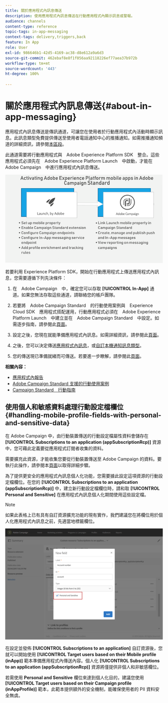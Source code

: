 ```yaml
---
title: 關於應用程式內訊息傳送
description: 使用應用程式內訊息傳送在行動應用程式內顯示訊息或警報。
audience: channels
content-type: reference
topic-tags: in-app-messaging
context-tags: delivery,triggers,back
feature: In App
role: User
exl-id: 986646b1-42d5-4169-ac38-d8e612a9a6d3
source-git-commit: 462ebaf8e8f1f056aa92118226ef77aea37b972b
workflow-type: tm+mt
source-wordcount: '443'
ht-degree: 100%

---
```


# 關於應用程式內訊息傳送{#about-in-app-messaging}

應用程式內訊息傳送是傳訊通道，可讓您在使用者於行動應用程式內活動時顯示訊息。此訊息類型免費提供傳送至使用者電話通知中心的推播通知。如需推播通知頻道的詳細資訊，請參閱[本區段](../../channels/using/about-push-notifications.md)。

此通道需要將行動應用程式與　Adobe Experience Platform SDK　整合。這些應用程式必須先在　Adobe Experience Platform Launch　中啟動，才能在　Adobe Campaign　中進行應用程式內訊息傳送。

![](assets/launch_campaign.png)

若要利用 Experience Platform SDK，開始在行動應用程式上傳送應用程式內訊息，您需要遵循下列先決條件：

1. 在　Adobe Campaign　中，確定您可以存取 **[!UICONTROL In-App]** 通道。如果您無法存取這些通道，請聯絡您的帳戶團隊。

1. 若要將　Adobe Campaign Standard　的行動使用案例與　Experience Cloud SDK　應用程式搭配運用，行動應用程式必須在　Adobe Experience Platform Launch　中建立並在　Adobe Campaign Standard　中設定。如需逐步指南，請參閱此[頁面](../../administration/using/configuring-a-mobile-application.md)。

1. 設定之後，您現在就能準備應用程式內訊息。如需詳細資訊，請參閱此[頁面](../../channels/using/preparing-and-sending-an-in-app-message.md#preparing-your-in-app-message)。

1. 之後，您可以決定傳送[應用程式內訊息](../../channels/using/customizing-an-in-app-message.md)，或[自訂本機通知訊息類型](../../channels/using/customizing-an-in-app-message.md#customizing-a-local-notification-message-type)。

1. 您的傳送現已準備就緒而可傳送。若要進一步瞭解，請參閱此[頁面](../../channels/using/preparing-and-sending-an-in-app-message.md#sending-your-in-app-message)。

**相關內容：**

* [應用程式內報告](../../reporting/using/in-app-report.md)
* [Adobe Campaign Standard 支援的行動使用案例](../../administration/using/configuring-rules-launch.md)
* [Campaign Standard　行動指南](../../channels/using/get-started-communication-channels.md)

## 使用個人和敏感資料處理行動設定檔欄位 {#handling-mobile-profile-fields-with-personal-and-sensitive-data}

在 Adobe Campaign 中，由行動裝置傳送的行動設定檔屬性資料會儲存在 **[!UICONTROL Subscriptions to an application (appSubscriptionRcp)]** 資源中，您可藉此定義要從應用程式訂閱者收集的資料。

需要擴充此資源，才能收集您要從行動裝置傳送至 Adobe Campaign 的資料。要執行此操作，請參閱本[頁面](../../developing/using/extending-the-subscriptions-to-an-application-resource.md)以取得詳細步驟。

為了提供更安全的應用程式內訊息個人化功能，您需要據此設定這項資源的行動設定檔欄位。在您的 **[!UICONTROL Subscriptions to an application (appSubscriptionRcp)]** 中，建立新行動設定檔欄位時，請和取 **[!UICONTROL Personal and Sensitive]** 在應用程式內訊息個人化期間使用這些設定檔。

>[!NOTE]
>
>如果此表格上已有具有自訂資源擴充功能的現有實作，我們建議您在將欄位用於個人化應用程式內訊息之前，先適當地標籤欄位。

![](assets/in_app_personal_data_2.png)

在設定並發佈 **[!UICONTROL Subscriptions to an application]** 自訂資源後，您就可以開始使用 **[!UICONTROL Target users based on their Mobile profile (inApp)]** 範本準備應用程式內傳送內容。個人化 **[!UICONTROL Subscriptions to an application (appSubscriptionRcp)]** 資源將僅提供非個人和非敏感欄位。

若需使用 **Personal and Sensitive** 欄位來達到個人化目的，建議您使用 **[!UICONTROL Target users based on their Campaign profile (inAppProfile)]** 範本，此範本提供額外的安全機制，能確保使用者的 PII 資料安全無虞。
